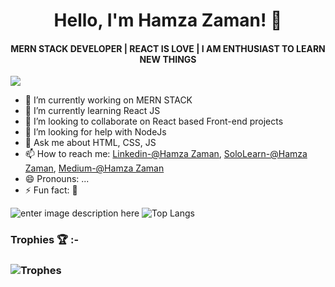 <h1 align="center">Hello, I'm Hamza Zaman! 👋</h1>
<h4 align="center">MERN STACK DEVELOPER | REACT IS LOVE | I AM ENTHUSIAST TO LEARN NEW THINGS </h4> 

![](https://komarev.com/ghpvc/?username=Hamza8479&color=blue)



- 🔭 I’m currently working on MERN STACK
- 🌱 I’m currently learning React JS
- 👯 I’m looking to collaborate on React based Front-end projects
- 🤔 I’m looking for help with NodeJs
- 💬 Ask me about HTML, CSS, JS
- 📫 How to reach me: [Linkedin-@Hamza Zaman](https://www.linkedin.com/in/hamza-zaman-4602911b8/), [SoloLearn-@Hamza Zaman](https://www.sololearn.com/profile/7572978), [Medium-@Hamza Zaman](https://hamzazaman500.medium.com/)
- 😄 Pronouns: ...
- ⚡ Fun fact: 🙂


![enter image description here](https://github-readme-stats.vercel.app/api?username=Hamza8479&&show_icons=true&title_color=blue&icon_color=blue&text_color=black&bg_color=white)  ![Top Langs](https://github-readme-stats.vercel.app/api/top-langs/?username=Hamza8479&layout=compact&langs_count=5)
 
### Trophies 🏆 :-
### ![Trophes](https://github-profile-trophy.vercel.app/?username=Hamza8479)
